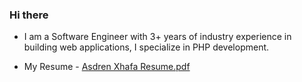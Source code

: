 ### Hi there


- I am a Software Engineer with 3+ years of industry experience in building web applications, I specialize in PHP development.

- My Resume - [Asdren Xhafa Resume.pdf](https://github.com/asdrenxhafa/asdrenxhafa/files/10832517/Asdren.Xhafa.Resume.pdf)
